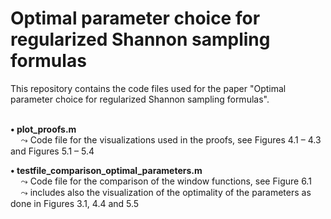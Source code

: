 # Optimal parameter choice for regularized Shannon sampling formulas

This repository contains the code files used for the paper "Optimal parameter choice for regularized Shannon sampling formulas". <!--(see https://arxiv.org/abs/2306.17594)-->
</br></br>

**$\bullet$ plot_proofs.m** </br>
$\quad\leadsto$ Code file for the visualizations used in the proofs, see Figures 4.1 &ndash; 4.3 and Figures 5.1 &ndash; 5.4

**$\bullet$ testfile_comparison_optimal_parameters.m** </br>
$\quad\leadsto$ Code file for the comparison of the window functions, see Figure 6.1 </br>
$\quad\leadsto$ includes also the visualization of the optimality of the parameters as done in Figures 3.1, 4.4 and 5.5
